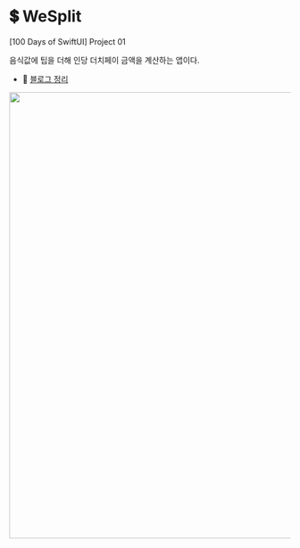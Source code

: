 # 💲 WeSplit


[100 Days of SwiftUI] Project 01

음식값에 팁을 더해 인당 더치페이 금액을 계산하는 앱이다.

- 📝 [블로그 정리](https://myzzu-can.tistory.com/entry/100-Days-of-SwiftUI-Project-1-WeSplit)


<img height="800" src="https://github.com/snnzzoo/swift_projects/assets/104806801/90c91fe7-015b-4a16-9079-7b0df6d87615"/>  

